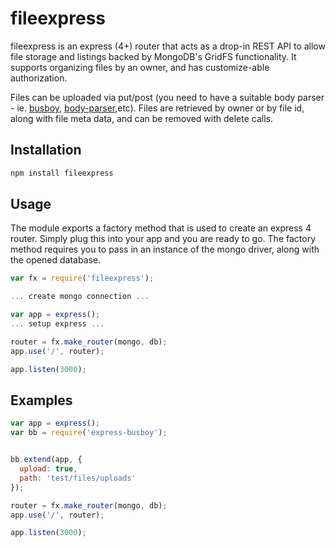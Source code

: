 # fileexpress
fileexpress is an express (4+) router that acts as a drop-in REST API
to allow file storage and listings backed by MongoDB's GridFS functionality.
It supports organizing files by an owner, and has customize-able authorization.


Files can be uploaded via put/post (you need to have a suitable body parser - ie.
[busboy](https://www.npmjs.org/package/busboy#readme), [body-parser](https://github.com/expressjs/body-parser),etc).  Files are retrieved by owner
or by file id, along with file meta data, and can be removed with delete calls.

## Installation

```sh
npm install fileexpress
```

## Usage

The module exports a factory method that is used to create an express 4 router.  Simply
plug this into your app and you are ready to go.  The factory method requires you to pass in
an instance of the mongo driver, along with the opened database.

```js
var fx = require('fileexpress');

... create mongo connection ...

var app = express();
... setup express ...

router = fx.make_router(mongo, db);
app.use('/', router);

app.listen(3000);

```

## Examples

```js
var app = express();
var bb = require('express-busboy');


bb.extend(app, {
  upload: true,
  path: 'test/files/uploads'
});

router = fx.make_router(mongo, db);
app.use('/', router);

app.listen(3000);

```
